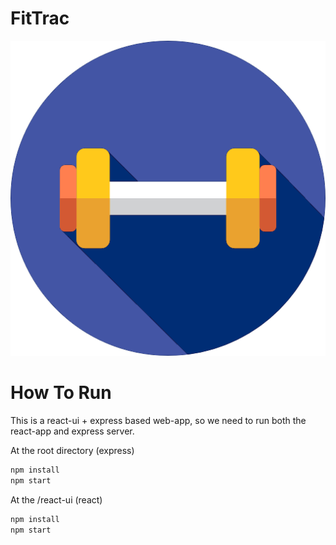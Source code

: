 # FitTrac

![dumbbell](react-ui\public\dumbbell.png)

# How To Run 

This is a react-ui + express based web-app, so we need to run both the react-app and express server.

At the root directory (express)

```bash
npm install 
npm start
```

At the /react-ui (react)

```bash
npm install 
npm start
```

